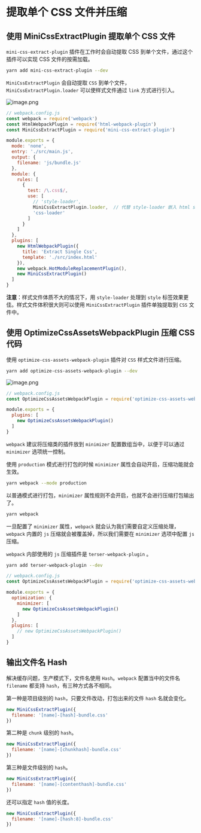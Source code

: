 # 提取单个 CSS 文件并压缩

## 使用 MiniCssExtractPlugin 提取单个 CSS 文件

`mini-css-extract-plugin` 插件在工作时会自动提取 CSS 到单个文件，通过这个插件可以实现 CSS 文件的按需加载。

```bash
yarn add mini-css-extract-plugin --dev
```

`MiniCssExtractPlugin` 会自动提取 `CSS` 到单个文件，`MiniCssExtractPlugin.loader` 可以使样式文件通过 `link` 方式进行引入。

![image.png](https://i.loli.net/2020/11/28/NlmFX7U1OZJLi5a.png)

```javascript
// webpack.config.js
const webpack = require('webpack')
const HtmlWebpackPlugin = require('html-webpack-plugin')
const MiniCssExtractPlugin = require('mini-css-extract-plugin')

module.exports = {
  mode: 'none',
  entry: './src/main.js',
  output: {
    filename: 'js/bundle.js'
  },
  module: {
    rules: [
      {
        test: /\.css$/,
        use: [
          // 'style-loader',
          MiniCssExtractPlugin.loader,  // 代替 style-loader 嵌入 html style 标签的用法
          'css-loader'
        ]
      }
    ]
  },
  plugins: [
    new HtmlWebpackPlugin({
      title: 'Extract Single Css',
      template: './src/index.html'
    }),
    new webpack.HotModuleReplacementPlugin(),
    new MiniCssExtractPlugin()
  ]
}
```

**注意**：样式文件体质不大的情况下，用 `style-loader` 处理到 `style` 标签效果更佳。样式文件体积很大则可以使用 `MiniCssExtractPlugin` 插件单独提取到 `CSS` 文件中。

## 使用 OptimizeCssAssetsWebpackPlugin 压缩 CSS 代码

使用 `optimize-css-assets-webpack-plugin` 插件对 `CSS` 样式文件进行压缩。

```bash
yarn add optimize-css-assets-webpack-plugin --dev
```

![image.png](https://i.loli.net/2020/11/28/VAYL8sGRhqJ6BTr.png)

```javascript
// webpack.config.js
const OptimizeCssAssetsWebpackPlugin = require('optimize-css-assets-webpack-plugin')

module.exports = {
  plugins: [
    new OptimizeCssAssetsWebpackPlugin()
  ]
}
```

`webpack` 建议将压缩类的插件放到 `minimizer` 配置数组当中，以便于可以通过 `minimizer` 选项统一控制。

使用 `production` 模式进行打包的时候 `minimizer` 属性会自动开启，压缩功能就会生效。

```bash
yarn webpack --mode production
```

以普通模式进行打包，`minimizer` 属性规则不会开启，也就不会进行压缩打包输出了。

```bash
yarn webpack
```

一旦配置了 `minimizer` 属性，`webpack` 就会认为我们需要自定义压缩处理，`webpack` 内置的 `js` 压缩就会被覆盖掉，所以我们需要在 `minimizer` 选项中配置 `js` 压缩。

`webpack` 内部使用的 `js` 压缩插件是 `terser-webpack-plugin` 。

```bash
yarn add terser-webpack-plugin --dev
```

```javascript
// webpack.config.js
const OptimizeCssAssetsWebpackPlugin = require('optimize-css-assets-webpack-plugin')

module.exports = {
  optimization: {
    minimizer: [
      new OptimizeCssAssetsWebpackPlugin()
    ]
  },
  plugins: [
    // new OptimizeCssAssetsWebpackPlugin()
  ]
}
```

## 输出文件名 Hash

解决缓存问题，生产模式下，文件名使用 `Hash`。`webpack` 配置当中的文件名 `filename` 都支持 `hash`，有三种方式各不相同。

第一种是项目级别的 `hash`，只要文件改动，打包出来的文件 `hash` 名就会变化。

```javascript
new MiniCssExtractPlugin({
  filename: '[name]-[hash]-bundle.css'
})
```

第二种是 `chunk` 级别的 `hash`。

```javascript
new MiniCssExtractPlugin({
  filename: '[name]-[chunkhash]-bundle.css'
})
```

第三种是文件级别的 `hash`。

```javascript
new MiniCssExtractPlugin({
  filename: '[name]-[contenthash]-bundle.css'
})
```

还可以指定 `hash` 值的长度。

```javascript
new MiniCssExtractPlugin({
  filename: '[name]-[hash:8]-bundle.css'
})
```